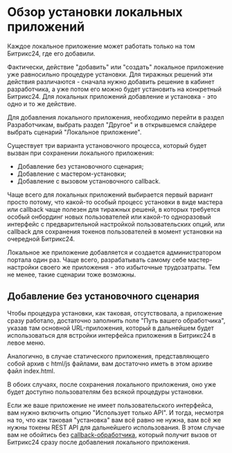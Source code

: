 # Обзор установки локальных приложений

Каждое локальное приложение может работать только на том Битрикс24, где его добавили. 

Фактически, действие "добавить" или "создать" локальное приложение уже равносильно процедуре установки. Для тиражных решений эти действия различаются - сначала нужно добавить решение в кабинет разработчика, а уже потом его можно будет установить на конкретный Битрикс24. Для локальных приложений добавление и установка - это одно и то же действие.

Для добавления локального приложения, необходимо перейти в раздел Разработчикам, выбрать раздел "Другое" и в открывшемся слайдере выбрать сценарий "Локальное приложение".

Существует три варианта установочного процесса, который будет вызван при сохранении локального приложения:

- Добавление без установочного сценария;
- Добавление с мастером-установки;
- Добавление с вызовом установочного callback.

Чаще всего для локальных приложений выбирается первый вариант просто потому, что какой-то особый процесс установки в виде мастера или callback чаще полезен для тиражных решенй, в которых требуется особый онбординг новых пользователей или какой-то одноразовый интерфейс с предварительной настройкой пользовательских опций, или callback для сохранения токенов пользователей в момент установки на очередной Битрикс24.

Локальное же приложение добавляется и создается администратором портала один раз. Чаще всего, разрабатывать самому себе мастер-настройки своего же приложения - это избыточные трудозатраты. Тем не менее, такие сценарии тоже возможны.

## Добавление без установочного сценария

Чтобы процедура установки, как таковая, отсутствовала, а приложение сразу работало, достаточно заполнить поле "Путь вашего обработчика", указав там основной URL-приложения, который в дальнейшем будет использоваться для встройки интерфейса приложения в Битрикс24 в левое меню.

Аналогично, в случае статического приложения, представляющего собой архив с html/js файлами, вам достаточно иметь в этом архиве файл index.html.

В обоих случаях, после сохранения локального приложения, оно уже будет доступно пользователям без всякой процедуры установки.

Если же ваше приложение не имеет пользовательского интерфейса, вам нужно включить опцию "Использует только API". И тогда, несмотря на то, что как таковая "установка" вам всё равно не нужна, вам всё же нужны токены REST API для дальнейшего использования. В этом случае вам не обойтись без [callback-обработчика](./installation-callback.md), который получит вызов от Битрикс24 сразу после добавления локального приложения.
